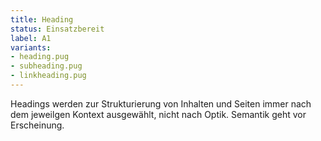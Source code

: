 ```yaml
---
title: Heading
status: Einsatzbereit
label: A1
variants:
- heading.pug
- subheading.pug
- linkheading.pug
---
```

Headings werden zur Strukturierung von Inhalten und Seiten immer nach dem jeweilgen Kontext ausgewählt, nicht nach Optik. Semantik geht vor Erscheinung.
